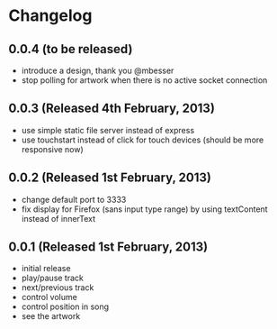 # Changelog

## 0.0.4 (to be released)

* introduce a design, thank you @mbesser
* stop polling for artwork when there is no active socket connection

## 0.0.3 (Released 4th February, 2013)

* use simple static file server instead of express
* use touchstart instead of click for touch devices (should be more responsive now)

## 0.0.2 (Released 1st February, 2013)

* change default port to 3333
* fix display for Firefox (sans input type range) by using textContent instead of innerText

## 0.0.1 (Released 1st February, 2013)

* initial release
* play/pause track
* next/previous track
* control volume
* control position in song
* see the artwork

